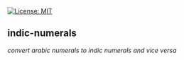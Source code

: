 <div>
<a href="https://github.com/cecoeco/HTMLTables.jl/blob/main/LICENSE.md"><img alt="License: MIT" src="https://img.shields.io/badge/License-MIT-blue.svg"></a>
</div>

## indic-numerals

<i>convert arabic numerals to indic numerals and vice versa</i>
